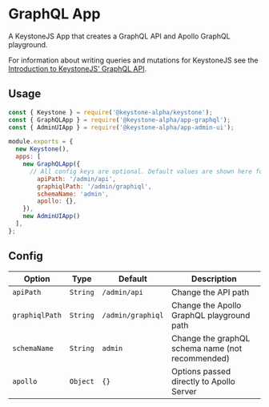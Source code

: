 <!--[meta]
section: api
subSection: apps
title: GraphQL API
draft: true
[meta]-->

# GraphQL App

A KeystoneJS App that creates a GraphQL API and Apollo GraphQL playground.

For information about writing queries and mutations for KeystoneJS see the [Introduction to KeystoneJS' GraphQL API](https://v5.keystonejs.com/guides/intro-to-graphql).

## Usage

```javascript
const { Keystone } = require('@keystone-alpha/keystone');
const { GraphQLApp } = require('@keystone-alpha/app-graphql');
const { AdminUIApp } = require('@keystone-alpha/app-admin-ui');

module.exports = {
  new Keystone(),
  apps: [
    new GraphQLApp({
      // All config keys are optional. Default values are shown here for completeness.
        apiPath: '/admin/api',
        graphiqlPath: '/admin/graphiql',
        schemaName: 'admin',
        apollo: {},
    }),
    new AdminUIApp()
  ],
};
```

## Config

| Option         | Type     | Default           | Description                                      |
| -------------- | -------- | ----------------- | ------------------------------------------------ |
| `apiPath`      | `String` | `/admin/api`      | Change the API path                              |
| `graphiqlPath` | `String` | `/admin/graphiql` | Change the Apollo GraphQL playground path        |
| `schemaName`   | `String` | `admin`           | Change the graphQL schema name (not recommended) |
| `apollo`       | `Object` | `{}`              | Options passed directly to Apollo Server         |
